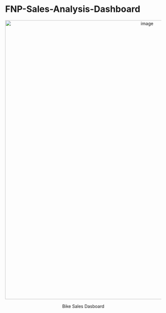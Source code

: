 # FNP-Sales-Analysis-Dashboard


   <p align = "center"
    <kbd><img width="900" alt="image" src="https://github.com/user-attachments/assets/727c18a8-cdb4-40ee-a6ba-ecb64c4c0fe8"></kbd></p>
    <p align="center">Bike Sales Dasboard</p> 
